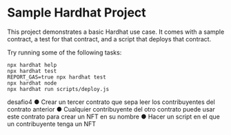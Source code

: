 # Sample Hardhat Project

This project demonstrates a basic Hardhat use case. It comes with a sample contract, a test for that contract, and a script that deploys that contract.

Try running some of the following tasks:

```shell
npx hardhat help
npx hardhat test
REPORT_GAS=true npx hardhat test
npx hardhat node
npx hardhat run scripts/deploy.js
```
desafio4
● Crear un tercer contrato que sepa leer los
contribuyentes del contrato anterior
● Cualquier contribuyente del otro contrato puede usar este contrato
para crear un NFT en su nombre
● Hacer un script en el que un contribuyente tenga un NFT